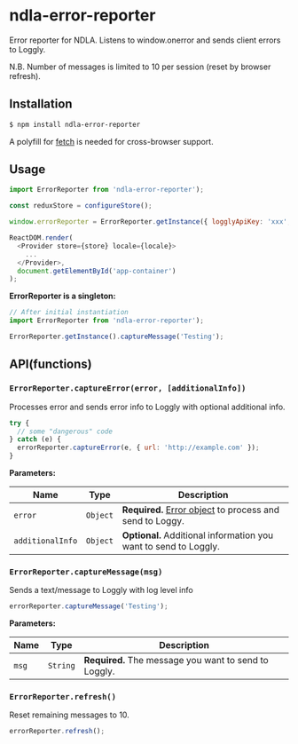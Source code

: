# ndla-error-reporter

Error reporter for NDLA. Listens to window.onerror and sends client errors to Loggly.

N.B. Number of messages is limited to 10 per session (reset by browser refresh).

## Installation

```sh
$ npm install ndla-error-reporter
```

A polyfill for [fetch](https://developer.mozilla.org/en/docs/Web/API/Fetch_API) is needed for cross-browser support.

## Usage

```js
import ErrorReporter from 'ndla-error-reporter');

const reduxStore = configureStore();

window.errorReporter = ErrorReporter.getInstance({ logglyApiKey: 'xxx', store: reduxStore, environment: 'test', componentName: 'ndla-frontend' });

ReactDOM.render(
  <Provider store={store} locale={locale}>
    ...
  </Provider>,
  document.getElementById('app-container')
);
```

**ErrorReporter is a singleton:**

```js
// After initial instantiation
import ErrorReporter from 'ndla-error-reporter');

ErrorReporter.getInstance().captureMessage('Testing');
```

## API(functions)

### `ErrorReporter.captureError(error, [additionalInfo])`

Processes error and sends error info to Loggly with optional additional info.

```js
try {
  // some "dangerous" code
} catch (e) {
  errorReporter.captureError(e, { url: 'http://example.com' });
}
```

**Parameters:**

| Name             | Type     | Description                                                                                                                                        |
| ---------------- | -------- | -------------------------------------------------------------------------------------------------------------------------------------------------- |
| `error`          | `Object` | **Required.** [Error object](https://developer.mozilla.org/en-US/docs/Web/JavaScript/Reference/Global_Objects/Error) to process and send to Loggy. |
| `additionalInfo` | `Object` | **Optional.** Additional information you want to send to Loggly.                                                                                   |

### `ErrorReporter.captureMessage(msg)`

Sends a text/message to Loggly with log level info

```js
errorReporter.captureMessage('Testing');
```

**Parameters:**

| Name  | Type     | Description                                           |
| ----- | -------- | ----------------------------------------------------- |
| `msg` | `String` | **Required.** The message you want to send to Loggly. |

### `ErrorReporter.refresh()`

Reset remaining messages to 10.

```js
errorReporter.refresh();
```
